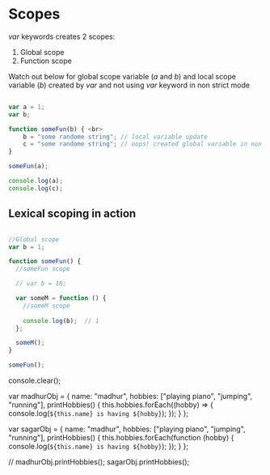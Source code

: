# **Scopes**

*var* keywords creates 2 scopes:
1. Global scope
2. Function scope


Watch out below for global scope variable (*a* and *b*) and local scope variable (*b*) created by *var* and not using *var* keyword in non strict mode

```js 

var a = 1;
var b;

function someFun(b) { <br>
    b = "some randome string"; // local variable update
    c = "some randome string"; // oops! created global variable in non strict mode
}

someFun(a);

console.log(a);
console.log(c);
```


## **Lexical scoping in action**

```js 

//Global scope 
var b = 1;

function someFun() {
  //someFun scope

  // var b = 10;

  var someM = function () {
    //someM scope
    
    console.log(b);  // 1
  };

  someM();
}

someFun();
```







console.clear();

var madhurObj = {
  name: "madhur",
  hobbies: ["playing piano", "jumping", "running"],
  printHobbies() {
    this.hobbies.forEach((hobby) => {
      console.log(`${this.name} is having ${hobby}`);
    });
  }
};

var sagarObj = {
  name: "madhur",
  hobbies: ["playing piano", "jumping", "running"],
  printHobbies() {
    this.hobbies.forEach(function (hobby) {
      console.log(`${this.name} is having ${hobby}`);
    });
  }
};

// madhurObj.printHobbies();
sagarObj.printHobbies();

